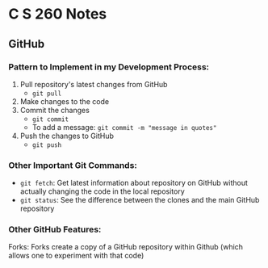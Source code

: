 # C S 260 Notes

## GitHub 

### Pattern to Implement in my Development Process:
1. Pull repository's latest changes from GitHub
    - `git pull`
2. Make changes to the code
3. Commit the changes
    - `git commit`
    - To add a message: `git commit -m "message in quotes"`
4. Push the changes to GitHub
    - `git push`

### Other Important Git Commands:
- `git fetch`: Get latest information about repository on GitHub without actually changing the code in the local repository
- `git status`: See the difference between the clones and the main GitHub repository

### Other GitHub Features:
Forks:
Forks create a copy of a GitHub repository within Github (which allows one to experiment with that code) 